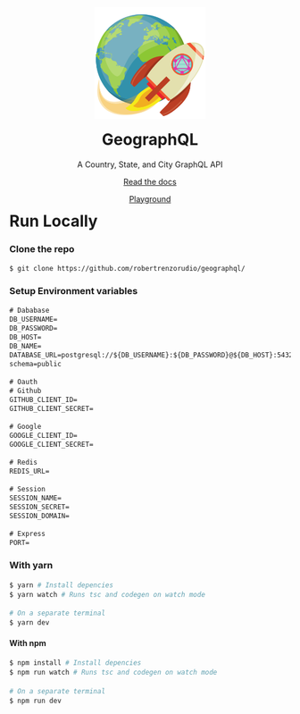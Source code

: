 <p align="center" style="margin-bottom: 0px !important;">
  <img width="200" height="200" alt="GeographQL Logo" src="https://raw.githubusercontent.com/robertrenzorudio/geographql-web/main/static/img/logo.svg"/>
</p></br>

<h1 align="center" style="margin-top: 0px;">GeographQL</h1>
<p align="center" >A Country, State, and City GraphQL API</p>

<p align="center" ><a href="https://geographql.netlify.app">Read the docs</a></p>

<p align="center" ><a href="https://geographql.netlify.app">Playground</a></p>

<h1 style="margin-top: 0px;">Run Locally</h1>

### Clone the repo

```
$ git clone https://github.com/robertrenzorudio/geographql/
```

### Setup Environment variables

```
# Dababase
DB_USERNAME=
DB_PASSWORD=
DB_HOST=
DB_NAME=
DATABASE_URL=postgresql://${DB_USERNAME}:${DB_PASSWORD}@${DB_HOST}:5432/${DB_NAME}?schema=public

# Oauth
# Github
GITHUB_CLIENT_ID=
GITHUB_CLIENT_SECRET=

# Google
GOOGLE_CLIENT_ID=
GOOGLE_CLIENT_SECRET=

# Redis
REDIS_URL=

# Session
SESSION_NAME=
SESSION_SECRET=
SESSION_DOMAIN=

# Express
PORT=
```

### With yarn

```bash
$ yarn # Install depencies
$ yarn watch # Runs tsc and codegen on watch mode

# On a separate terminal
$ yarn dev
```

#### With npm

```bash
$ npm install # Install depencies
$ npm run watch # Runs tsc and codegen on watch mode

# On a separate terminal
$ npm run dev
```
